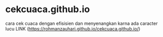 # cekcuaca.github.io
cara cek cuaca dengan efisisien dan menyenangkan karna ada caracter lucu
LINK (https://rohmanzauhari.github.io/cekcuaca.github.io/)
